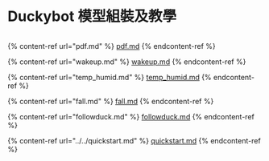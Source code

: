 # Duckybot 模型組裝及教學

<figure><img src="https://learn.kittenbot.cc/assets/images/1693216719568-850d4abc-c0c7-43bf-ae9c-cd62de0a7773-d061528357585401bb88536a4470ef97.jpeg" alt=""><figcaption></figcaption></figure>

{% content-ref url="pdf.md" %}
[pdf.md](pdf.md)
{% endcontent-ref %}

{% content-ref url="wakeup.md" %}
[wakeup.md](wakeup.md)
{% endcontent-ref %}

{% content-ref url="temp_humid.md" %}
[temp\_humid.md](temp\_humid.md)
{% endcontent-ref %}

{% content-ref url="fall.md" %}
[fall.md](fall.md)
{% endcontent-ref %}

{% content-ref url="followduck.md" %}
[followduck.md](followduck.md)
{% endcontent-ref %}

{% content-ref url="../../quickstart.md" %}
[quickstart.md](../../quickstart.md)
{% endcontent-ref %}
